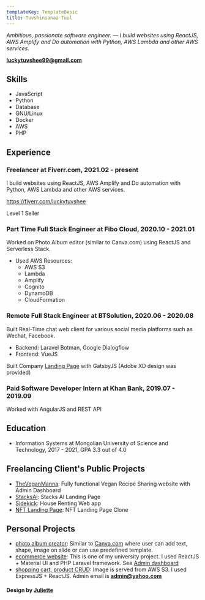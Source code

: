 ```yaml
---
templateKey: TemplateBasic
title: Tuvshinsanaa Tuul
---
```


_Ambitious, passionate software engineer. — I build websites using ReactJS, AWS Amplify and Do automation with Python, AWS Lambda and other AWS services._

**luckytuvshee99@gmail.com**

## Skills

- JavaScript
- Python
- Database
- GNU/Linux
- Docker
- AWS
- PHP

## Experience

### Freelancer at Fiverr.com, 2021.02 - present

I build websites using ReactJS, AWS Amplify and Do automation with Python, AWS Lambda and other AWS services.

<a href="https://fiverr.com/luckytuvshee" target="_blank">https://fiverr.com/luckytuvshee</a>

Level 1 Seller

### Part Time Full Stack Engineer at Fibo Cloud, 2020.10 - 2021.01

Worked on Photo Album editor (similar to Canva.com) using ReactJS and Serverless Stack.

- Used AWS Resources:
  - AWS S3
  - Lambda
  - Amplify
  - Cognito
  - DynamoDB
  - CloudFormation

### Remote Full Stack Engineer at BTSolution, 2020.06 - 2020.08

Built Real-Time chat web client for various social media platforms such as Wechat, Facebook.

- Backend: Laravel Botman, Google Dialogflow
- Frontend: VueJS

Built Company <a href="https://insurevite.com" target="_blank">Landing Page</a> with GatsbyJS (Adobe XD design was provided)

### Paid Software Developer Intern at Khan Bank, 2019.07 - 2019.09

Worked with AngularJS and REST API

## Education

- Information Systems at Mongolian University of Science and Technology, 2017 - 2021, GPA 3.3 out of 4.0

## Freelancing Client's Public Projects

- <a href="https://veganmanna.org" target="_blank">TheVeganManna</a>: Fully functional Vegan Recipe Sharing website with Admin Dashboard
- <a href="https://stacksai.org" target="_blank">StacksAi</a>: Stacks AI Landing Page
- <a href="https://joinsidekick.com" target="_blank">Sidekick</a>: House Renting Web app
- <a href="https://elegant-morse-884c0d.netlify.app/" target="_blank">NFT Landing Page</a>: NFT Landing Page Clone

## Personal Projects

- [photo album creator](https://editor.luckytuvshee.me): Similar to [Canva.com](https://canva.com) where user can add text, shape, image on slide or can use predefined template.
- [ecommerce website](https://shop.luckytuvshee.me): This is one of my university project. I used ReactJS + Material UI and PHP Laravel framework. See [Admin dashboard](https://shop-api.luckytuvshee.me)
- [shopping cart, product CRUD](https://ecommerce.luckytuvshee.me): Image is served from AWS S3. I used ExpressJS + ReactJS. Admin email is **admin@yahoo.com**

#### Design by <a href="https://github.com/juliettepretot" target="_blank">Juliette</a>
